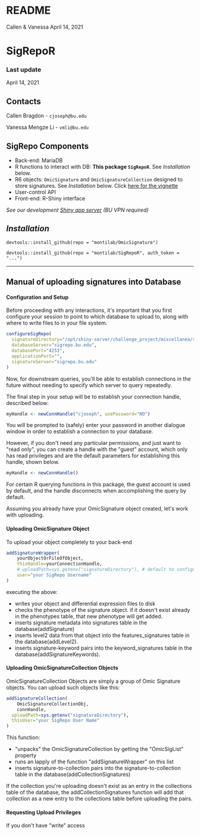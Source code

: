 README
================
Callen & Vanessa
April 14, 2021

SigRepoR
========

### Last update

April 14, 2021

Contacts
--------

Callen Bragdon - `cjoseph@bu.edu`

Vanessa Mengze Li - `vmli@bu.edu`

SigRepo Components
------------------

-   Back-end: MariaDB
-   R functions to interact with DB: **This package `SigRepoR`**. See *Installation* below.
-   R6 objects: `OmicSignature` and `OmicSignatureCollection` designed to store signatures. See *Installation* below. Click [here for the vignette](https://montilab.github.io/OmicSignature/articles/OmicSig_vignette.html)
-   User-control API
-   Front-end: R-Shiny interface

*See our development [Shiny app server](http://sigrepo.bu.edu:3838/app) (BU VPN required)*

*Installation*
--------------

`devtools::install_github(repo = "montilab/OmicSignature")`

`devtools::install_github(repo = "montilab/SigRepoR", auth_token = "...")`

------------------------------------------------------------------------

Manual of uploading signatures into Database
--------------------------------------------

#### Configuration and Setup

Before proceeding with any interactions, it's important that you first configure your session to point to which database to upload to, along with where to write files to in your file system.

``` r
configureSigRepo(
  signatureDirectory="/opt/shiny-server/challenge_project/miscellanea/signatures/",
  databaseServer="sigrepo.bu.edu",
  databasePort="4253",
  applicationPort="",
  signatureServer="sigrepo.bu.edu"
)
```

Now, for downstream queries, you'll be able to establish connections in the future without needing to specify which server to query repeatedly.

The final step in your setup will be to establish your connection handle,
described below:

```r
myHandle <- newConnHandle("cjoseph", usePassword="NO")
```

You will be prompted to (safely) enter your password in another dialogue
window in order to establish a connection to your database.

However, if you don't need any particular permissions, and just want to 
"read only", you can create a handle with the "guest" account, which only 
has read privileges and are the default parameters for establishing this handle, shown below.

```r
myHandle <- newConnHandle()
```

For certain R querying functions in this package, the guest account is
used by default, and the handle disconnects when accomplishing the query
by default. 


Assuming you already have your OmicSignature object created, let's work with uploading.

#### Uploading OmicSignature Object

To upload your object completely to your back-end

``` r
addSignatureWrapper(
    yourObjectOrFileOfObject,
    thisHandle=yourConnectionHandle,
    # uploadPath=sys.getenv("signatureDirectory"), # default to configuration settings
    user="your SigRepo Username"
)
```

executing the above:

-   writes your object and differential expression files to disk
-   checks the phenotype of the signature object. if it doesn't exist already in the phenotypes table, that new phenotype will get added.
-   inserts signature metadata into signatures table in the database(addSignature)
-   inserts level2 data from that object into the features\_signatures table in the database(addLevel2).
-   inserts signature-keyword pairs into the keyword\_signatures table in the database(addSignatureKeywords).

#### Uploading OmicSignatureCollection Objects

OmicSignatureCollection Objects are simply a group of Omic Signature objects. You can upload such objects like this:

``` r
addSignatureCollection(
    OmicSignatureCollectionObj, 
    connHandle,
  uploadPath=sys.getenv("signatureDirectory"), 
  thisUser="your SigRepo User Name"
)
```

This function:

-   "unpacks" the OmicSignatureCollection by getting the "OmicSigList" property
-   runs an lapply of the function "addSignatureWrapper" on this list
-   inserts signature-to-collection pairs into the signature-to-collection table in the database(addCollectionSignatures)

If the collection you're uploading doesn't exist as an entry in the collections table of the database, the addCollectionSignatures function will add that collection as a new entry to the collections table before uploading the pairs.

#### Requesting Upload Privileges

If you don't have "write" access





